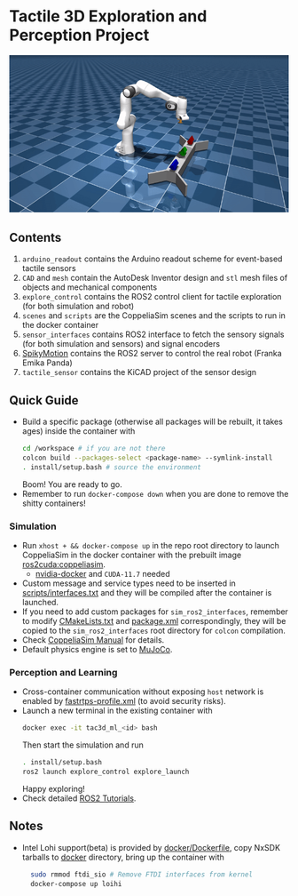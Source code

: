 # Tactile 3D Exploration and Perception Project
![Scene](./docs/simulation_scene.gif "Tactile Exploration Scene")
## Contents
1. `arduino_readout` contains the Arduino readout scheme for event-based tactile sensors
2. `CAD` and `mesh` contain the AutoDesk Inventor design and `stl` mesh files of objects and mechanical components
3. `explore_control` contains the ROS2 control client for tactile exploration (for both simulation and robot)
4. `scenes` and `scripts` are the CoppeliaSim scenes and the scripts to run in the docker container
5. `sensor_interfaces` contains ROS2 interface to fetch the sensory signals (for both simulation and sensors) and signal encoders
6. [SpikyMotion](https://github.com/wngfra/SpikyMotion) contains the ROS2 server to control the real robot (Franka Emika Panda)
7. `tactile_sensor` contains the KiCAD project of the sensor design

## Quick Guide
* Build a specific package (otherwise all packages will be rebuilt, it takes ages) inside the container with
  ```bash
  cd /workspace # if you are not there
  colcon build --packages-select <package-name> --symlink-install
  . install/setup.bash # source the environment
  ```
  Boom! You are ready to go.
* Remember to run `docker-compose down` when you are done to remove the shitty containers!
### Simulation
* Run `xhost + && docker-compose up` in the repo root directory to launch CoppeliaSim in the docker container with the prebuilt image [ros2cuda:coppeliasim](https://hub.docker.com/r/wngfra/ros2cuda/tags).
    * [nvidia-docker](https://github.com/NVIDIA/nvidia-docker) and `CUDA-11.7` needed
* Custom message and service types need to be inserted in [scripts/interfaces.txt](./scripts/interfaces.txt) and they will be compiled after the container is launched.
* If you need to add custom packages for `sim_ros2_interfaces`, remember to modify [CMakeLists.txt](./scripts/CMakeLists.txt) and [package.xml](./scripts/package.xml) correspondingly, they will be copied to the `sim_ros2_interfaces` root directory for `colcon` compilation.
* Check [CoppeliaSim Manual](https://www.coppeliarobotics.com/helpFiles/index.html) for details.
* Default physics engine is set to [MuJoCo](https://mujoco.org/).
### Perception and Learning
* Cross-container communication without exposing `host` network is enabled by [fastrtps-profile.xml](./scripts/fastrtps-profile.xml) (to avoid security risks).
* Launch a new terminal in the existing container with
  ```bash
  docker exec -it tac3d_ml_<id> bash
  ```
  Then start the simulation and run
  ```bash
  . install/setup.bash
  ros2 launch explore_control explore_launch
  ```
  Happy exploring!
* Check detailed [ROS2 Tutorials](https://docs.ros.org/en/humble/Tutorials.html).

## Notes
* Intel Lohi support(beta) is provided by [docker/Dockerfile](./docker/Dockerfile), copy NxSDK tarballs to [docker](./docker/) directory, bring up the container with
  ```bash
    sudo rmmod ftdi_sio # Remove FTDI interfaces from kernel
    docker-compose up loihi
  ```